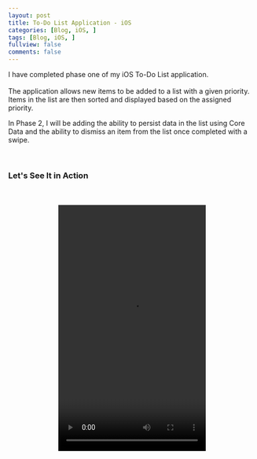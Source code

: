 ```yaml
---
layout: post
title: To-Do List Application - iOS
categories: [Blog, iOS, ]
tags: [Blog, iOS, ]
fullview: false
comments: false
---
```

I have completed phase one of my iOS To-Do List application.
<br>
<br>
The application allows new items to be added to a list with a given priority. Items in the list are then sorted and displayed based on the assigned priority. 

In Phase 2, I will be adding the ability to persist data in the list using Core Data and the ability to dismiss an item from the list once completed with a swipe.

<br>
<h3>Let's See It in Action</h3> 
<br>
<br>
<video style="display:block; margin: 0 auto;" controls="controls" autoplay = "autoplay" loop="loop" width="300" height="500">
  <source src="/assets/media/todo1.mp4" type="video/mp4">
Your browser does not support the video tag.
</video>
